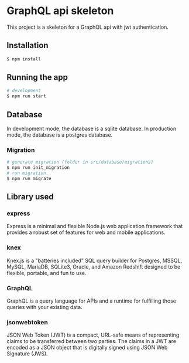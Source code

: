 # GraphQL api skeleton

This project is a skeleton for a GraphQL api with jwt authentication.

## Installation

```bash
$ npm install
```

## Running the app

```bash
# development
$ npm run start
```

## Database

In development mode, the database is a sqlite database. In production mode, the database is a postgres database.

### Migration

```bash
# generate migration (folder in src/database/migrations)
$ npm run init_migration
# run migration
$ npm run migrate
```

## Library used

### express

Express is a minimal and flexible Node.js web application framework that provides a robust set of features for web and mobile applications.

### knex

Knex.js is a "batteries included" SQL query builder for Postgres, MSSQL, MySQL, MariaDB, SQLite3, Oracle, and Amazon Redshift designed to be flexible, portable, and fun to use.

### GraphQL

GraphQL is a query language for APIs and a runtime for fulfilling those queries with your existing data.

### jsonwebtoken

JSON Web Token (JWT) is a compact, URL-safe means of representing claims to be transferred between two parties. The claims in a JWT are encoded as a JSON object that is digitally signed using JSON Web Signature (JWS).



